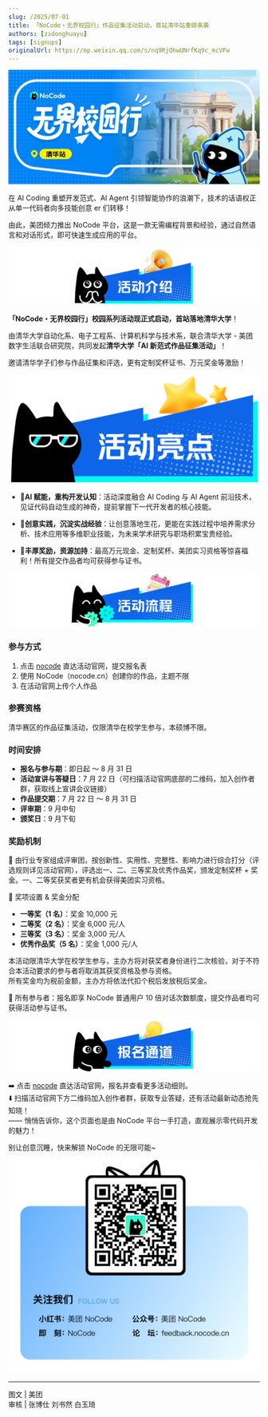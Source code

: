 ```yaml
---
slug: /2025/07-01
title: 「NoCode・无界校园行」作品征集活动启动，首站清华站重磅来袭
authors: [zidonghuayu]
tags: [signups]
originalUrl: https://mp.weixin.qq.com/s/nq9RjQhwUNrfKq9c_mcVFw
---
```


![无界校园行](img/1.png)

在 AI Coding 重塑开发范式、AI Agent 引领智能协作的浪潮下，技术的话语权正从单一代码者向多技能创意 er 们转移！

由此，美团倾力推出 NoCode 平台，这是一款无需编程背景和经验，通过自然语言和对话形式，即可快速生成应用的平台。

<!-- truncate -->

<center>

![活动介绍](img/2.png)</center>

**「NoCode・无界校园行」**校园系列活动现正式启动，首站落地**清华大学**！

由清华大学自动化系、电子工程系、计算机科学与技术系，联合清华大学 - 美团数字生活联合研究院，共同发起**清华大学「AI 新范式作品征集活动」**！

邀请清华学子们参与作品征集和评选，更有定制奖杯证书、万元奖金等激励！

<center>

![活动亮点](img/3.png)</center>

- 📌**AI 赋能，重构开发认知**：活动深度融合 AI Coding 与 AI Agent 前沿技术，见证代码自动生成的神奇，提前掌握下一代开发者的核心技能。

- 📌**创意实践，沉淀实战经验**：让创意落地生花，更能在实践过程中培养需求分析、技术应用等多维职业技能，为未来学术研究与职场积累宝贵经验。

- 📌**丰厚奖励，资源加持**：最高万元现金、定制奖杯、美团实习资格等惊喜福利！所有提交作品者均可获得参与证书。

<center>

![活动流程](img/4.png)</center>

### 参与方式

1. 点击 [nocode](https://nocode.host/aqtlkw) 直达活动官网，提交报名表
2. 使用 NoCode（nocode.cn）创建你的作品，主题不限
3. 在活动官网上传个人作品

### 参赛资格

清华赛区的作品征集活动，仅限清华在校学生参与，本硕博不限。

### 时间安排

- **报名与参与期**：即日起 ～ 8 月 31 日
- **活动宣讲与答疑日**：7 月 22 日（可扫描活动官网底部的二维码，加入创作者群，获取线上宣讲会议链接）
- **作品提交期**：7 月 22 日 ～ 8 月 31 日
- **评审期**：9 月中旬
- **颁奖日**：9 月下旬

### 奖励机制

🎁 由行业专家组成评审团，按创新性、实用性、完整性、影响力进行综合打分（评选规则详见活动官网），评选出一、二、三等奖及优秀作品奖，颁发定制奖杯 + 奖金。一、二等奖获奖者更有机会获得美团实习资格。

🥇 奖项设置 & 奖金分配

- **一等奖（1 名）**：奖金 10,000 元
- **二等奖（2 名）**：奖金 6,000 元/人
- **三等奖（3 名）**：奖金 3,000 元/人
- **优秀作品奖（5 名）**：奖金 1,000 元/人

本活动限清华大学在校学生参与，主办方将对获奖者身份进行二次核验，对于不符合本活动要求的参与者将取消其获奖资格及参与资格。  
所有奖金均为税前金额，主办方将依法代扣个税后发放税后奖金。

🔖 所有参与者：报名即享 NoCode 普通用户 10 倍对话次数额度，提交作品者均可获得活动参与证书。

<center>

![报名通道](img/5.png)</center>

➡️ 点击 [nocode](https://nocode.host/aqtlkw) 直达活动官网，报名并查看更多活动细则。  
⬇️ 扫描活动官网下方二维码加入创作者群，获取专业答疑，还有活动最新动态抢先知晓！  
—— 悄悄告诉你，这个页面也是由 NoCode 平台一手打造，直观展示零代码开发的魅力！

别让创意沉睡，快来解锁 NoCode 的无限可能~

![报名入口](img/6.png)

---

图文 | 美团  
审核 | 张博仕 刘书然 白玉琦
